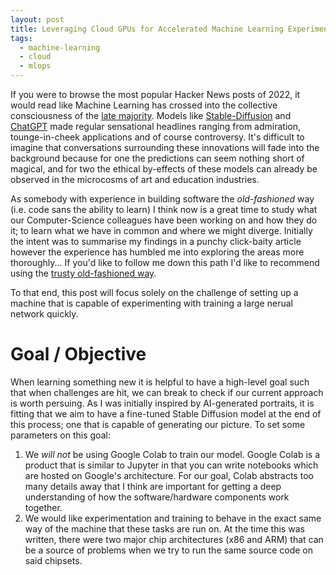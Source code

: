 ```yaml
---
layout: post
title: Leveraging Cloud GPUs for Accelerated Machine Learning Experimentation
tags:
  - machine-learning
  - cloud
  - mlops
---
```


If you were to browse the most popular Hacker News posts of 2022, it would read
like Machine Learning has crossed into the collective consciousness of the
[late majority](https://userguiding.com/blog/technology-adoption-curve/).
Models like [Stable-Diffusion](https://en.wikipedia.org/wiki/Stable_Diffusion)
and [ChatGPT](https://en.wikipedia.org/wiki/ChatGPT) made regular sensational
headlines ranging from admiration, tounge-in-cheek applications and of course
controversy. It's difficult to imagine that conversations surrounding these
innovations will fade into the background because for one the predictions can
seem nothing short of magical, and for two the ethical by-effects of these
models can already be observed in the microcosms of art and education
industries.

As somebody with experience in building software the _old-fashioned_ way (i.e.
code sans the ability to learn) I think now is a great time to study what our
Computer-Science colleagues have been working on and how they do it; to learn
what we have in common and where we might diverge. Initially the intent was to
summarise my findings in a punchy click-baity article however the experience
has humbled me into exploring the areas more thoroughly... If you'd like to
follow me down this path I'd like to recommend using the [trusty old-fashioned
way](https://www.kieranbamforth.me/feed.xml).

To that end, this post will focus solely on the challenge of setting up a
machine that is capable of experimenting with training a large nerual network
quickly.

# Goal / Objective

When learning something new it is helpful to have a high-level goal such that
when challenges are hit, we can break to check if our current approach is worth
persuing. As I was initially inspired by AI-generated portraits, it is fitting
that we aim to have a fine-tuned Stable Diffusion model at the end of this
process; one that is capable of generating our picture. To set some parameters
on this goal:

1. We *will not* be using Google Colab to train our model. Google Colab is a
   product that is similar to Jupyter in that you can write notebooks which are
   hosted on Google's architecture. For our goal, Colab abstracts too many
   details away that I think are important for getting a deep understanding of
   how the software/hardware components work together.
2. We would like experimentation and training to behave in the exact same way
   of the machine that these tasks are run on. At the time this was written,
   there were two major chip architectures (x86 and ARM) that can be a source
   of problems when we try to run the same source code on said chipsets.
